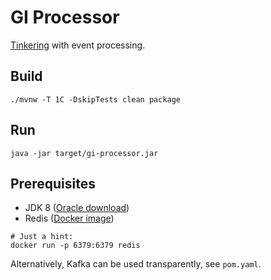 # GI Processor

[Tinkering](http://docs.spring.io/spring-cloud-stream/docs/current/reference/htmlsingle/#_getting_started) 
with event processing.

## Build

    ./mvnw -T 1C -DskipTests clean package

## Run

    java -jar target/gi-processor.jar

## Prerequisites

 * JDK 8 ([Oracle download](http://www.oracle.com/technetwork/java/javase/downloads/jdk8-downloads-2133151.html))
 * Redis ([Docker image](https://store.docker.com/images/redis))

```
# Just a hint:
docker run -p 6379:6379 redis
```

Alternatively, Kafka can be used transparently, see `pom.yaml`.
